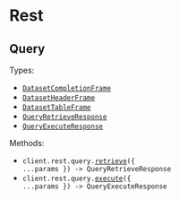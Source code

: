 # Rest

## Query

Types:

- <code><a href="./src/resources/rest/query.ts">DatasetCompletionFrame</a></code>
- <code><a href="./src/resources/rest/query.ts">DatasetHeaderFrame</a></code>
- <code><a href="./src/resources/rest/query.ts">DatasetTableFrame</a></code>
- <code><a href="./src/resources/rest/query.ts">QueryRetrieveResponse</a></code>
- <code><a href="./src/resources/rest/query.ts">QueryExecuteResponse</a></code>

Methods:

- <code title="get /v2/rest/query">client.rest.query.<a href="./src/resources/rest/query.ts">retrieve</a>({ ...params }) -> QueryRetrieveResponse</code>
- <code title="post /v2/rest/query">client.rest.query.<a href="./src/resources/rest/query.ts">execute</a>({ ...params }) -> QueryExecuteResponse</code>
